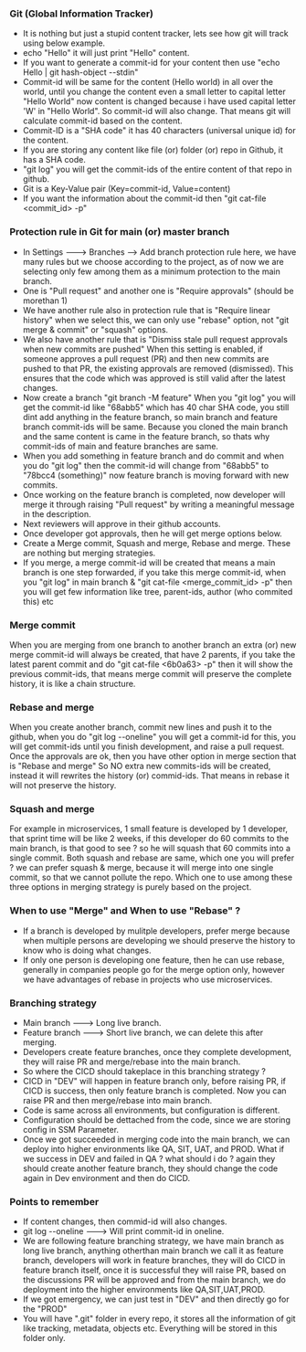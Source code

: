 ### Git (Global Information Tracker)
- It is nothing but just a stupid content tracker, lets see how git will track using below example.
- echo "Hello" it will just print "Hello" content.
- If you want to generate a commit-id for your content then use "echo Hello | git hash-object --stdin"
- Commit-id will be same for the content (Hello world) in all over the world, until you change the content
  even a small letter to capital letter "Hello World" now content is changed because i have used capital
  letter 'W' in "Hello World". So commit-id will also change. That means git will calculate commit-id
  based on the content.
- Commit-ID is a "SHA code" it has 40 characters (universal unique id) for the content.
- If you are storing any content like file (or) folder (or) repo in Github, it has a SHA code.
- "git log" you will get the commit-ids of the entire content of that repo in github.
- Git is a Key-Value pair (Key=commit-id, Value=content)
- If you want the information about the commit-id then "git cat-file <commit_id> -p"

### Protection rule in Git for main (or) master branch
- In Settings ---> Branches --> Add branch protection rule here, we have many rules but we choose according
  to the project, as of now we are selecting only few among them as a minimum protection to the main branch.
- One is "Pull request" and another one is "Require approvals" (should be morethan 1)
- We have another rule also in protection rule that is "Require linear history" when we select this, we can
  only use "rebase" option, not "git merge & commit" or "squash" options.
- We also have another rule that is "Dismiss stale pull request approvals when new commits are pushed" When
  this setting is enabled, if someone approves a pull request (PR) and then new commits are pushed to that PR,
  the existing approvals are removed (dismissed). This ensures that the code which was approved is still valid
  after the latest changes.
- Now create a branch "git branch -M feature" When you "git log" you will get the commit-id like "68abb5"
  which has 40 char SHA code, you still dint add anything in the feature branch, so main branch and feature
  branch commit-ids will be same. Because you cloned the main branch and the same content is came in the
  feature branch, so thats why commit-ids of main and feature branches are same.
- When you add something in feature branch and do commit and when you do "git log" then the commit-id will
  change from "68abb5" to "78bcc4 (something)" now feature branch is moving forward with new commits.
- Once working on the feature branch is completed, now developer will merge it through raising "Pull request"
  by writing a meaningful message in the description.
- Next reviewers will approve in their github accounts.
- Once developer got approvals, then he will get merge options below.
- Create a Merge commit, Squash and merge, Rebase and merge. These are nothing but merging strategies.
- If you merge, a merge commit-id will be created that means a main branch is one step forwarded, if you
  take this merge commit-id, when you "git log" in main branch & "git cat-file <merge_commit_id> -p" then
  you will get few information like tree, parent-ids, author (who commited this) etc

### Merge commit
When you are merging from one branch to another branch an extra (or) new merge commit-id will always be created, that have 2 parents, if you take the latest parent commit and do "git cat-file <6b0a63> -p" then it will show the previous commit-ids, that means merge commit will preserve the complete history, it is like a chain structure.

### Rebase and merge
When you create another branch, commit new lines and push it to the github, when you do "git log --oneline" you will get a commit-id for this, you will get commit-ids until you finish development, and raise a pull request. Once the approvals are ok, then you have other option in merge section that is "Rebase and merge" 
So NO extra new commits-ids will be created, instead it will rewrites the history (or) commid-ids. That means in rebase it will not preserve the history.

### Squash and merge
For example in microservices, 1 small feature is developed by 1 developer, that sprint time will be like 2 weeks, if this developer do 60 commits to the main branch, is that good to see ? so he will squash that 60 commits into a single commit. Both squash and rebase are same, which one you will prefer ? we can prefer squash & merge, because it will merge into one single commit, so that we cannot pollute the repo. Which one 
to use among these three options in merging strategy is purely based on the project.

### When to use "Merge" and When to use "Rebase" ?
- If a branch is developed by mulitple developers, prefer merge because when multiple persons are developing
  we should preserve the history to know who is doing what changes.
- If only one person is developing one feature, then he can use rebase, generally in companies people go for
  the merge option only, however we have advantages of rebase in projects who use microservices.

### Branching strategy
- Main branch ---> Long live branch.
- Feature branch ---> Short live branch, we can delete this after merging.
- Developers create feature branches, once they complete development, they will raise PR and merge/rebase into
  the main branch.
- So where the CICD should takeplace in this branching strategy ?
- CICD in "DEV" will happen in feature branch only, before raising PR, if CICD is success, then only feature
  branch is completed. Now you can raise PR and then merge/rebase into main branch.
- Code is same across all environments, but configuration is different.
- Configuration should be dettached from the code, since we are storing config in SSM Parameter.
- Once we got succeeded in merging code into the main branch, we can deploy into higher environments like QA,
  SIT, UAT, and PROD. What if we success in DEV and failed in QA ? what should i do ? again they should create
  another feature branch, they should change the code again in Dev environment and then do CICD.
  
### Points to remember
- If content changes, then commid-id will also changes.
- git log --oneline ---> Will print commit-id in oneline.
- We are following feature branching strategy, we have main branch as long live branch, anything otherthan
  main branch we call it as feature branch, developers will work in feature branches, they will do CICD in
  feature branch itself, once it is successful they will raise PR, based on the discussions PR will be
  approved and from the main branch, we do deployment into the higher environments like QA,SIT,UAT,PROD.
- If we got emergency, we can just test in "DEV" and then directly go for the "PROD"
- You will have ".git" folder in every repo, it stores all the information of git like tracking, metadata,
  objects etc. Everything will be stored in this folder only.
